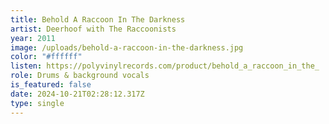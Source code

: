 ```yaml
---
title: Behold A Raccoon In The Darkness
artist: Deerhoof with The Raccoonists
year: 2011
image: /uploads/behold-a-raccoon-in-the-darkness.jpg
color: "#ffffff"
listen: https://polyvinylrecords.com/product/behold_a_raccoon_in_the_
role: Drums & background vocals
is_featured: false
date: 2024-10-21T02:28:12.317Z
type: single
---
```

